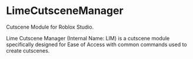 # LimeCutsceneManager
Cutscene Module for Roblox Studio.

Lime Cutscene Manager (Internal Name: LIM) is a cutscene module specifically designed for Ease of Access with common commands used to create cutscenes.
